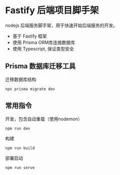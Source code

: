 # Fastify 后端项目脚手架

nodejs 后端服务脚手架，用于快速开始后端服务的开发。

* 基于 Fastify 框架
* 使用 Prisma ORM库连接数据库
* 使用 Typescript, 保证类型安全

## Prisma 数据库迁移工具

迁移数据库结构

```shell
npx prisma migrate dev
```

## 常用指令

开发，包含自动重载（使用nodemon）
```shell
npm run dev
```

构建

```shell
npm run build
```

部署启动

```shell
npm run serve
```
